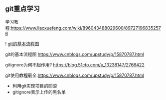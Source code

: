 ## git重点学习
学习教程:https://www.liaoxuefeng.com/wiki/896043488029600/897271968352576

! [git的基本流程图](https://images.cnblogs.com/cnblogs_com/upstudy/2101984/o_220208040230_91-484624131.png)

git的基本流程图
https://www.cnblogs.com/upstudy/p/15870787.html

gitignore为何不起作用?
https://blog.51cto.com/u_13238147/2766422

git使用教程最全:https://www.cnblogs.com/upstudy/p/15870787.html

- 利用git实现项目的回滚
- gitignore表示上传的黑名单